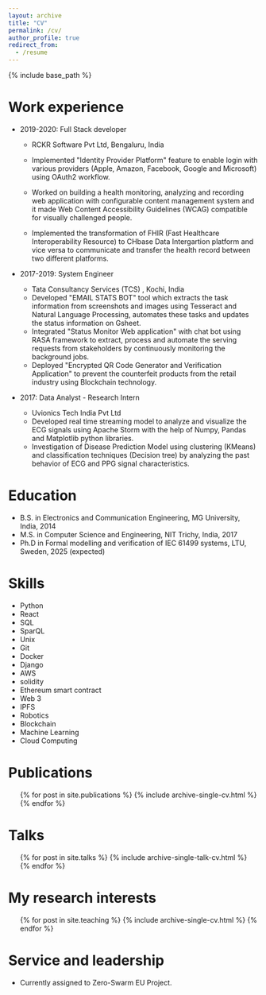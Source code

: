 ```yaml
---
layout: archive
title: "CV"
permalink: /cv/
author_profile: true
redirect_from:
  - /resume
---
```


{% include base_path %}

Work experience
======
* 2019-2020: Full Stack developer
  * RCKR Software Pvt Ltd, Bengaluru, India

  * Implemented "Identity Provider Platform" feature to enable login with various providers (Apple, Amazon, Facebook, Google and Microsoft) using OAuth2 workflow.
  * Worked on building a health monitoring, analyzing and recording web application with configurable content management system and it made Web Content Accessibility       Guidelines (WCAG) compatible for visually challenged people.
  * Implemented the transformation of FHIR (Fast Healthcare Interoperability Resource) to CHbase Data Intergartion platform and vice versa to communicate and transfer     the health record between two different platforms.


* 2017-2019: System Engineer
  * Tata Consultancy Services (TCS) , Kochi, India
  * Developed "EMAIL STATS BOT" tool which extracts the task information from screenshots and images using Tesseract and Natural Language Processing, automates these       tasks and updates the status information on Gsheet.
  * Integrated "Status Monitor Web application" with chat bot using RASA framework to extract, process and automate the serving requests from stakeholders by               continuously monitoring the background jobs.
  * Deployed "Encrypted QR Code Generator and Verification Application" to prevent the counterfeit
    products from the retail industry using Blockchain technology.

* 2017: Data Analyst - Research Intern
  * Uvionics Tech India Pvt Ltd
  * Developed real time streaming model to analyze and visualize the ECG signals using Apache Storm with the help of Numpy, Pandas and Matplotlib python libraries.
  * Investigation of Disease Prediction Model using clustering (KMeans) and classification techniques (Decision tree) by analyzing the past behavior of ECG and PPG         signal characteristics.



Education
======
* B.S. in Electronics and Communication Engineering, MG University, India, 2014
* M.S. in Computer Science and Engineering, NIT Trichy, India, 2017
* Ph.D in Formal modelling and verification of IEC 61499 systems, LTU, Sweden, 2025 (expected)



Skills
======
* Python
* React
* SQL
* SparQL
* Unix
* Git
* Docker
* Django
* AWS
* solidity
* Ethereum smart contract
* Web 3
* IPFS
* Robotics
* Blockchain
* Machine Learning
* Cloud Computing


Publications
======
  <ul>{% for post in site.publications %}
    {% include archive-single-cv.html %}
  {% endfor %}</ul>
  
Talks
======
  <ul>{% for post in site.talks %}
    {% include archive-single-talk-cv.html %}
  {% endfor %}</ul>
  
My research interests
======
  <ul>{% for post in site.teaching %}
    {% include archive-single-cv.html %}
  {% endfor %}</ul>
  
Service and leadership
======
* Currently assigned to Zero-Swarm EU Project.
